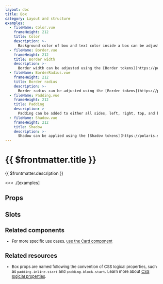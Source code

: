 ```yaml
---
layout: doc
title: Box
category: Layout and structure
examples:
  - fileName: Color.vue
    frameHeight: 212
    title: Color
    description: >-
      Background color of box and text color inside a box can be adjusted using the [Color tokens](https://polaris.shopify.com/tokens/color).
  - fileName: Border.vue
    frameHeight: 212
    title: Border width
    description: >-
      Border width can be adjusted using the [Border tokens](https://polaris.shopify.com/tokens/border), and a subset of tokens allows different types of border.
  - fileName: BorderRadius.vue
    frameHeight: 212
    title: Border radius
    description: >-
      Border radius can be adjusted using the [Border tokens](https://polaris.shopify.com/tokens/border).
  - fileName: Padding.vue
    frameHeight: 212
    title: Padding
    description: >-
      Padding can be added to either all sides, left, right, top, and bottom, using the [Space tokens](https://polaris.shopify.com/tokens/space). The `padding` prop supports responsive spacing with the [Breakpoints tokens](https://polaris.shopify.com/tokens/breakpoints).
  - fileName: Shadow.vue
    frameHeight: 212
    title: Shadow
    description: >-
      Shadow can be applied using the [Shadow tokens](https://polaris.shopify.com/tokens/shadow).
---
```


# {{ $frontmatter.title }}

<Lede>

{{ $frontmatter.description }}

</Lede>

<Examples>

<<< ./[examples]

</Examples>

## Props

<PropsTable />

## Slots

<SlotsTable />

<div style="font-size: 0.8125rem">

## Related components

- For more specific use cases, [use the Card component](https://polaris.shopify.com/components/Card)

## Related resources

- Box props are named following the convention of CSS logical properties, such as `padding-inline-start` and `padding-block-start`. Learn more about [CSS logicial properties](https://developer.mozilla.org/en-US/docs/Web/CSS/CSS_Logical_Properties).

</div>
